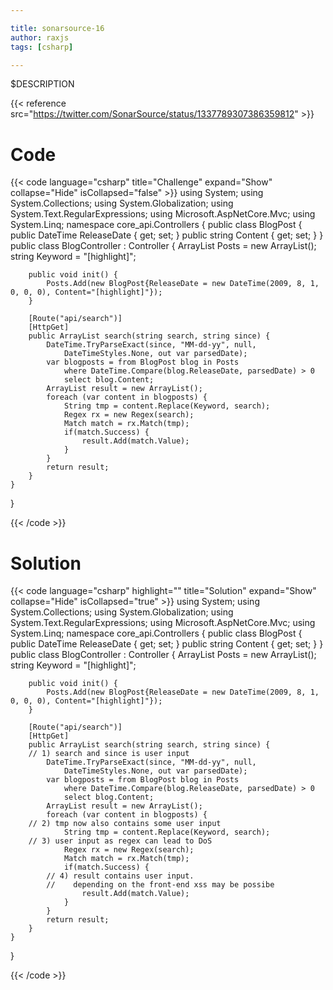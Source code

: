 ```yaml
---

title: sonarsource-16
author: raxjs
tags: [csharp]

---
```


$DESCRIPTION

<!--more-->
{{< reference src="https://twitter.com/SonarSource/status/1337789307386359812" >}}

# Code
{{< code language="csharp"  title="Challenge" expand="Show" collapse="Hide" isCollapsed="false" >}}
using System;
using System.Collections;
using System.Globalization;
using System.Text.RegularExpressions;
using Microsoft.AspNetCore.Mvc;
using System.Linq;
namespace core_api.Controllers
{
    public class BlogPost {
        public DateTime ReleaseDate { get; set; }
        public string Content { get; set; }
    }
    public class BlogController : Controller
    {
        ArrayList Posts = new ArrayList();
        string Keyword = "[highlight]";
        
        public void init() {
            Posts.Add(new BlogPost{ReleaseDate = new DateTime(2009, 8, 1, 0, 0, 0), Content="[highlight]"});
        }
       
        [Route("api/search")]
        [HttpGet]
        public ArrayList search(string search, string since) {
            DateTime.TryParseExact(since, "MM-dd-yy", null,
                DateTimeStyles.None, out var parsedDate);
            var blogposts = from BlogPost blog in Posts
                where DateTime.Compare(blog.ReleaseDate, parsedDate) > 0
                select blog.Content;
            ArrayList result = new ArrayList();
            foreach (var content in blogposts) {
                String tmp = content.Replace(Keyword, search);
                Regex rx = new Regex(search);
                Match match = rx.Match(tmp);
                if(match.Success) {
                    result.Add(match.Value);
                }
            }
            return result;
        }
    }
}

{{< /code >}}

# Solution
{{< code language="csharp" highlight="" title="Solution" expand="Show" collapse="Hide" isCollapsed="true" >}}
using System;
using System.Collections;
using System.Globalization;
using System.Text.RegularExpressions;
using Microsoft.AspNetCore.Mvc;
using System.Linq;
namespace core_api.Controllers
{
    public class BlogPost {
        public DateTime ReleaseDate { get; set; }
        public string Content { get; set; }
    }
    public class BlogController : Controller
    {
        ArrayList Posts = new ArrayList();
        string Keyword = "[highlight]";
        
        public void init() {
            Posts.Add(new BlogPost{ReleaseDate = new DateTime(2009, 8, 1, 0, 0, 0), Content="[highlight]"});
        }
       
        [Route("api/search")]
        [HttpGet]
        public ArrayList search(string search, string since) {
	    // 1) search and since is user input
            DateTime.TryParseExact(since, "MM-dd-yy", null,
                DateTimeStyles.None, out var parsedDate);
            var blogposts = from BlogPost blog in Posts
                where DateTime.Compare(blog.ReleaseDate, parsedDate) > 0
                select blog.Content;
            ArrayList result = new ArrayList();
            foreach (var content in blogposts) {
		// 2) tmp now also contains some user input
                String tmp = content.Replace(Keyword, search);
		// 3) user input as regex can lead to DoS
                Regex rx = new Regex(search);
                Match match = rx.Match(tmp);
                if(match.Success) {
		    // 4) result contains user input.
		    //    depending on the front-end xss may be possibe
                    result.Add(match.Value);
                }
            }
            return result;
        }
    }
}


{{< /code >}}